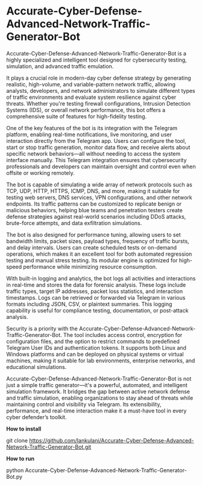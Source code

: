 # Accurate-Cyber-Defense-Advanced-Network-Traffic-Generator-Bot
Accurate-Cyber-Defense-Advanced-Network-Traffic-Generator-Bot is a highly specialized and intelligent tool designed for cybersecurity testing, simulation, and advanced traffic emulation. 


It plays a crucial role in modern-day cyber defense strategy by generating realistic, high-volume, and variable-pattern network traffic, allowing analysts, developers, and network administrators to simulate different types of traffic environments and evaluate system resilience against cyber threats. Whether you're testing firewall configurations, Intrusion Detection Systems (IDS), or overall network performance, this bot offers a comprehensive suite of features for high-fidelity testing.

One of the key features of the bot is its integration with the Telegram platform, enabling real-time notifications, live monitoring, and user interaction directly from the Telegram app. Users can configure the tool, start or stop traffic generation, monitor data flow, and receive alerts about specific network behaviors—all without needing to access the system interface manually. This Telegram integration ensures that cybersecurity professionals and developers can maintain oversight and control even when offsite or working remotely.

The bot is capable of simulating a wide array of network protocols such as TCP, UDP, HTTP, HTTPS, ICMP, DNS, and more, making it suitable for testing web servers, DNS services, VPN configurations, and other network endpoints. Its traffic patterns can be customized to replicate benign or malicious behaviors, helping blue teams and penetration testers create defense strategies against real-world scenarios including DDoS attacks, brute-force attempts, and data exfiltration simulations.

The bot is also designed for performance tuning, allowing users to set bandwidth limits, packet sizes, payload types, frequency of traffic bursts, and delay intervals. Users can create scheduled tests or on-demand operations, which makes it an excellent tool for both automated regression testing and manual stress testing. Its modular engine is optimized for high-speed performance while minimizing resource consumption.

With built-in logging and analytics, the bot logs all activities and interactions in real-time and stores the data for forensic analysis. These logs include traffic types, target IP addresses, packet loss statistics, and interaction timestamps. Logs can be retrieved or forwarded via Telegram in various formats including JSON, CSV, or plaintext summaries. This logging capability is useful for compliance testing, documentation, or post-attack analysis.

Security is a priority with the Accurate-Cyber-Defense-Advanced-Network-Traffic-Generator-Bot. The tool includes access control, encryption for configuration files, and the option to restrict commands to predefined Telegram User IDs and authentication tokens. It supports both Linux and Windows platforms and can be deployed on physical systems or virtual machines, making it suitable for lab environments, enterprise networks, and educational simulations.

Accurate-Cyber-Defense-Advanced-Network-Traffic-Generator-Bot is not just a simple traffic generator—it's a powerful, automated, and intelligent simulation framework. It bridges the gap between active network defense and traffic simulation, enabling organizations to stay ahead of threats while maintaining control and visibility via Telegram. Its extensibility, performance, and real-time interaction make it a must-have tool in every cyber defender’s toolkit.

**How to install**

git clone https://github.com/Iankulani/Accurate-Cyber-Defense-Advanced-Network-Traffic-Generator-Bot.git

**How to run**

python Accurate-Cyber-Defense-Advanced-Network-Traffic-Generator-Bot.py
